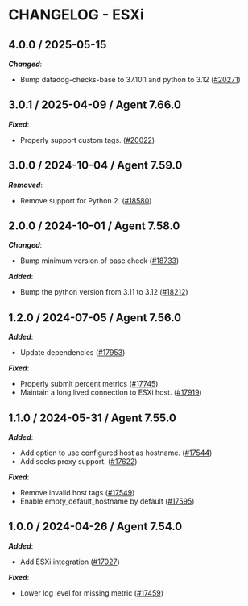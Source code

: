 # CHANGELOG - ESXi

<!-- towncrier release notes start -->

## 4.0.0 / 2025-05-15

***Changed***:

* Bump datadog-checks-base to 37.10.1 and python to 3.12 ([#20271](https://github.com/DataDog/integrations-core/pull/20271))

## 3.0.1 / 2025-04-09 / Agent 7.66.0

***Fixed***:

* Properly support custom tags. ([#20022](https://github.com/DataDog/integrations-core/pull/20022))

## 3.0.0 / 2024-10-04 / Agent 7.59.0

***Removed***:

* Remove support for Python 2. ([#18580](https://github.com/DataDog/integrations-core/pull/18580))

## 2.0.0 / 2024-10-01 / Agent 7.58.0

***Changed***:

* Bump minimum version of base check ([#18733](https://github.com/DataDog/integrations-core/pull/18733))

***Added***:

* Bump the python version from 3.11 to 3.12 ([#18212](https://github.com/DataDog/integrations-core/pull/18212))

## 1.2.0 / 2024-07-05 / Agent 7.56.0

***Added***:

* Update dependencies ([#17953](https://github.com/DataDog/integrations-core/pull/17953))

***Fixed***:

* Properly submit percent metrics ([#17745](https://github.com/DataDog/integrations-core/pull/17745))
* Maintain a long lived connection to ESXi host. ([#17919](https://github.com/DataDog/integrations-core/pull/17919))

## 1.1.0 / 2024-05-31 / Agent 7.55.0

***Added***:

* Add option to use configured host as hostname. ([#17544](https://github.com/DataDog/integrations-core/pull/17544))
* Add socks proxy support. ([#17622](https://github.com/DataDog/integrations-core/pull/17622))

***Fixed***:

* Remove invalid host tags ([#17549](https://github.com/DataDog/integrations-core/pull/17549))
* Enable empty_default_hostname by default ([#17595](https://github.com/DataDog/integrations-core/pull/17595))

## 1.0.0 / 2024-04-26 / Agent 7.54.0

***Added***:

* Add ESXi integration ([#17027](https://github.com/DataDog/integrations-core/pull/17027))

***Fixed***:

* Lower log level for missing metric ([#17459](https://github.com/DataDog/integrations-core/pull/17459))
